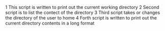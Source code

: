 1 This script is written to print out the current working directory
2 Second script is to list the contect of the directory
3 Third script takes or changes the directory of the user to home
4 Forth script is written to print out the  current directory contents in a long format
